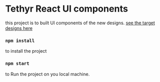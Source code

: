 
# Tethyr React UI components

this project is to built UI components of the new designs. [see the target designs here](https://www.figma.com/file/Wi5KgD2HAc91MSNTaocjaQ/TETHYR_Redesign?node-id=0%3A1)

### `npm install`
to install the project


### `npm start`
to Run the project on you local machine.